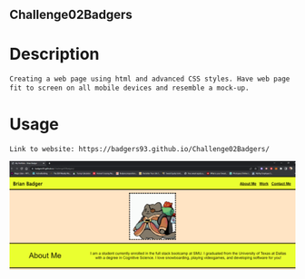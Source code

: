 ## Challenge02Badgers

# Description
    Creating a web page using html and advanced CSS styles. Have web page fit to screen on all mobile devices and resemble a mock-up.

# Usage
    Link to website: https://badgers93.github.io/Challenge02Badgers/

![Screenshot of deployed website](./assets/screenshotChallenge02.png)
